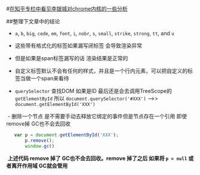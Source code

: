 #[在知乎专栏中看见李银城对chrome内核的一些分析](https://www.zhihu.com/people/li-yin-cheng-24/pins/posts) 

##整理下文章中的结论
  
  - `a`, `b`, `big`, `code`, `em`, `font`, `i`, `nobr`, `s`, `small`, `strike`, `strong`, `tt`, and `u`
  
  - 这些带有格式化的标签如果漏写闭标签 会导致渲染异常
  
  - 但是如果是span标签漏写的话 渲染结果是正常的
  
  - 自定义标签默认不会有任何的样式，并且是一个行内元素，可以把自定义的标签当做一个span来看待
  
  - `querySelector` 查找DOM  如果是ID  最后还是会去调用TreeScope的`getElementById`
  所以 `document.querySelector('#XXX')` -->> `document.getElementById('XXX')`
  
  
  - 删除一个节点 是不需要手动去释放它绑定的事件但是节点存在一个引用 即使remove掉 GC也不会去回收
  
```javascript
   var p = document.getElementById('XXX');
       p.remove();
       window.gc()
```
  
  **上述代码 remove 掉了 GC也不会去回收。remove 掉了之后 如果将 `p = null` 或者离开作用域 GC就会管用**  
